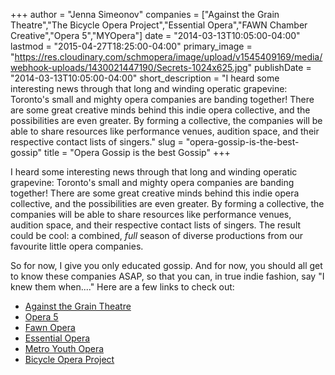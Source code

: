 +++
author = "Jenna Simeonov"
companies = ["Against the Grain Theatre","The Bicycle Opera Project","Essential Opera","FAWN Chamber Creative","Opera 5","MYOpera"]
date = "2014-03-13T10:05:00-04:00"
lastmod = "2015-04-27T18:25:00-04:00"
primary_image = "https://res.cloudinary.com/schmopera/image/upload/v1545409169/media/webhook-uploads/1430021447190/Secrets-1024x625.jpg"
publishDate = "2014-03-13T10:05:00-04:00"
short_description = "I heard some interesting news through that long and winding operatic grapevine: Toronto&#039;s small and mighty opera companies are banding together! There are some great creative minds behind this indie opera collective, and the possibilities are even greater. By forming a collective, the companies will be able to share resources like performance venues, audition space, and their respective contact lists of singers."
slug = "opera-gossip-is-the-best-gossip"
title = "Opera Gossip is the best Gossip"
+++

I heard some interesting news through that long and winding operatic grapevine: Toronto's small and mighty opera companies are banding together! There are some great creative minds behind this indie opera collective, and the possibilities are even greater. By forming a collective, the companies will be able to share resources like performance venues, audition space, and their respective contact lists of singers. The result could be cool: a combined, _full_ season of diverse productions from our favourite little opera companies.

So for now, I give you only educated gossip. And for now, you should all get to know these companies ASAP, so that you can, in true indie fashion, say "I knew them when...." Here are a few links to check out:

*   [Against the Grain Theatre](http://againstthegraintheatre.com/)
*   [Opera 5](http://www.operafive.com/)
*   [Fawn Opera](http://www.fawnopera.com/)
*   [Essential Opera](http://essentialopera.com/)
*   [Metro Youth Opera](http://www.metroyouthopera.ca/)
*   [Bicycle Opera Project](http://bicycleopera.com/)
